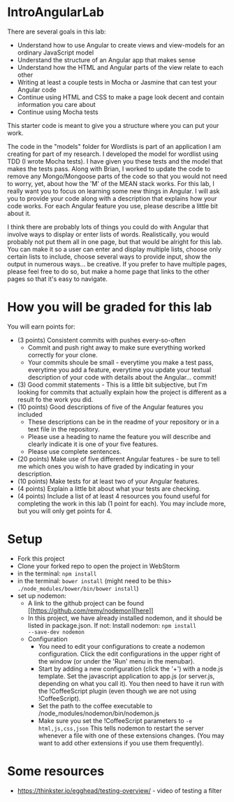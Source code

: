 IntroAngularLab
===============
There are several goals in this lab:
   * Understand how to use Angular to create views and view-models for an ordinary JavaScript model
   * Understand the structure of an Angular app that makes sense
   * Understand how the HTML and Angular parts of the view relate to each other
   * Writing at least a couple tests in Mocha or Jasmine that can test your Angular code
   * Continue using HTML and CSS to make a page look decent and contain information you care about
   * Continue using Mocha tests

This starter code is meant to give you a structure where you can put your work.

The code in the "models" folder for Wordlists is part of an application I am creating for part of my research. I developed the model for wordlist using TDD (I wrote Mocha tests). I have given you these tests and the model that makes the tests pass. Along with Brian, I worked to update the code to remove any Mongo/Mongoose parts of the code so that you would not need to worry, yet, about how the 'M' of the MEAN stack works. For this lab, I really want you to focus on learning some new things in Angular. I will ask you to provide your code along with a description that explains how your code works. For each Angular feature you use, please describe a little bit about it.

I think there are probably lots of things you could do with Angular that involve ways to display or enter lists of words. Realistically, you would probably not put them all in one page, but that would be alright for this lab. You can make it so a user can enter and display multiple lists, choose only certain lists to include, choose several ways to provide input, show the output in numerous ways... be creative. If you prefer to have multiple pages, please feel free to do so, but make a home page that links to the other pages so that it's easy to navigate.

How you will be graded for this lab
===================================
You will earn points for:
   * (3 points) Consistent commits with pushes every-so-often
      * Commit and push right away to make sure everything worked correctly for your clone.
      * Your commits shoule be small - everytime you make a test pass, everytime you add a feature, everytime you update your textual description of your code with details about the Angular... commit!
   * (3) Good commit statements - This is a little bit subjective, but I'm looking for commits that actually explain how the project is different as a result fo the work you did.
   * (10 points) Good descriptions of five of the Angular features you included
      * These descriptions can be in the readme of your repository or in a text file in the repository.
      * Please use a heading to name the feature you will describe and clearly indicate it is one of your five features.
      * Please use complete sentences.
   * (20 points) Make use of five different Angular features - be sure to tell me which ones you wish to have graded by indicating in your description.
   * (10 points) Make tests for at least two of your Angular features.
   * (4 points) Explain a little bit about what your tests are checking.
   * (4 points) Include a list of at least 4 resources you found useful for completing the work in this lab (1 point for each). You may include more, but you will only get points for 4.

Setup
=====
   * Fork this project
   * Clone your forked repo to open the project in WebStorm
   * in the terminal: <code>npm install</code>
   * in the terminal: <code>bower install</code> (might need to be this> <code>./node_modules/bower/bin/bower install</code>)
   * set up nodemon:
      * A link to the github project can be found [[https://github.com/remy/nodemon][here]]
      * In this project, we have already installed nodemon, and it should be listed in package.json. If not: Install nodemon: <code>npm install --save-dev nodemon</code>
      * Configuration
        * You need to edit your configurations to create a nodemon configuration. Click the edit configurations in the upper right of the window (or under the 'Run' menu in the menubar).
        * Start by adding a new configuration (click the '+') with a node.js template. Set the javascript application to app.js (or server.js, depending on what you call it). You then need to have it run with the !CoffeeScript plugin (even though we are not using !CoffeeScript).
        * Set the path to the coffee executable to /node_modules/nodemon/bin/nodemon.js
        * Make sure you set the !CoffeeScript parameters to <code>-e html,js,css,json</code> This tells nodemon to restart the server whenever a file with one of these extensions changes. (You may want to add other extensions if you use them frequently).

Some resources
==============
   * https://thinkster.io/egghead/testing-overview/ - video of testing a filter
